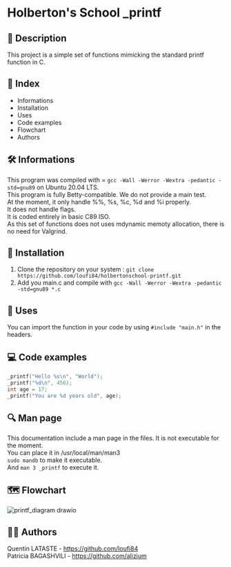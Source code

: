 # Holberton's School _printf

## 📝 Description
This project is a simple set of functions mimicking the standard printf function in C. 

## 📂 Index
- Informations
- Installation
- Uses
- Code examples
- Flowchart
- Authors

## 🛠️ Informations
This program was compiled with = ```gcc -Wall -Werror -Wextra -pedantic -std=gnu89``` on Ubuntu 20.04 LTS. \
This program is fully Betty-compatible. We do not provide a main test. \
At the moment, it only handle %%, %s, %c, %d and %i properly. \
It does not handle flags. \
It is coded entirely in basic C89 ISO. \
As this set of functions does not uses mdynamic memoty allocation, there is no need for Valgrind.

## 🚀 Installation
1. Clone the repository on your system : `git clone https://github.com/loufi84/holbertonschool-printf.git`  
2. Add you main.c and compile with `gcc -Wall -Werror -Wextra -pedantic -std=gnu89 *.c`  

## 📖 Uses
You can import the function in your code by using ```#include "main.h"``` in the headers. 

## 💻 Code examples
```c
_printf("Hello %s\n", "World");  
_printf("%d\n", 456);  
int age = 17;  
_printf("You are %d years old", age);
```

## 🔍 Man page
This documentation include a man page in the files. It is not executable for the moment.  
You can place it in /usr/local/man/man3  
`sudo mandb` to make it executable.  
And `man 3 _printf` to execute it.

## 🗺️ Flowchart
![printf_diagram drawio](https://github.com/user-attachments/assets/2c34cc37-842e-446c-9654-4ce42c88c5ea)

## 🧑‍💻 Authors
Quentin LATASTE - https://github.com/loufi84 \
Patricia BAGASHVILI - https://github.com/alizium 